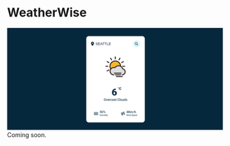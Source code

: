 # WeatherWise
![WeatherWise](https://github.com/mohammedking11-spu/WeatherWise/blob/main/images/imageweather.png)
Coming soon.
